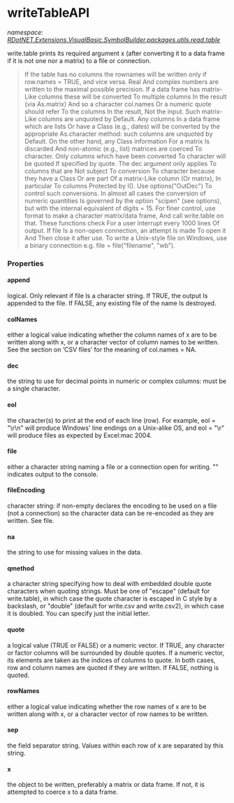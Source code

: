 ﻿# writeTableAPI
_namespace: [RDotNET.Extensions.VisualBasic.SymbolBuilder.packages.utils.read.table](./index.md)_

write.table prints its required argument x (after converting it to a data frame if it is not one nor a matrix) to a file or connection.

> 
>  If the table has no columns the rownames will be written only if row.names = TRUE, and vice versa.
>  Real And complex numbers are written to the maximal possible precision.
>  If a data frame has matrix-Like columns these will be converted To multiple columns In the result (via As.matrix) And so a character col.names Or a numeric quote should refer To the columns In the result, Not the input. Such matrix-Like columns are unquoted by Default.
>  Any columns In a data frame which are lists Or have a Class (e.g., dates) will be converted by the appropriate As.character method: such columns are unquoted by Default. 
>  On the other hand, any Class information For a matrix Is discarded And non-atomic (e.g., list) matrices are coerced To character.
>  Only columns which have been converted To character will be quoted If specified by quote.
>  The dec argument only applies To columns that are Not subject To conversion To character because they have a Class Or are part Of a matrix-Like column (Or matrix), In particular To columns Protected by I(). Use options("OutDec") To control such conversions.
>  In almost all cases the conversion of numeric quantities Is governed by the option "scipen" (see options), but with the internal equivalent of digits = 15. 
>  For finer control, use format to make a character matrix/data frame, And call write.table on that.
>  These functions check For a user interrupt every 1000 lines Of output.
>  If file Is a non-open connection, an attempt Is made To open it And Then close it after use.
>  To write a Unix-style file on Windows, use a binary connection e.g. file = file("filename", "wb").
>  



### Properties

#### append
logical. Only relevant if file Is a character string. If TRUE, the output Is appended to the file. If FALSE, any existing file of the name Is destroyed.
#### colNames
either a logical value indicating whether the column names of x are to be written along with x, or a character vector of column names to be written. See the section on ‘CSV files’ for the meaning of col.names = NA.
#### dec
the string to use for decimal points in numeric or complex columns: must be a single character.
#### eol
the character(s) to print at the end of each line (row). For example, eol = "\r\n" will produce Windows' line endings on a Unix-alike OS, and eol = "\r" will produce files as expected by Excel:mac 2004.
#### file
either a character string naming a file or a connection open for writing. "" indicates output to the console.
#### fileEncoding
character string: if non-empty declares the encoding to be used on a file (not a connection) so the character data can be re-encoded as they are written. See file.
#### na
the string to use for missing values in the data.
#### qmethod
a character string specifying how to deal with embedded double quote characters when quoting strings. 
 Must be one of "escape" (default for write.table), in which case the quote character is escaped in C style by a backslash, or "double" (default for write.csv and write.csv2), in which case it is doubled. You can specify just the initial letter.
#### quote
a logical value (TRUE or FALSE) or a numeric vector. If TRUE, any character or factor columns will be surrounded by double quotes. 
 If a numeric vector, its elements are taken as the indices of columns to quote. In both cases, row and column names are quoted if they are written. 
 If FALSE, nothing is quoted.
#### rowNames
either a logical value indicating whether the row names of x are to be written along with x, or a character vector of row names to be written.
#### sep
the field separator string. Values within each row of x are separated by this string.
#### x
the object to be written, preferably a matrix or data frame. If not, it is attempted to coerce x to a data frame.
